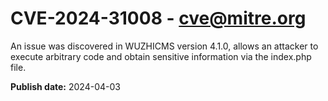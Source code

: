 # CVE-2024-31008 - cve@mitre.org

An issue was discovered in WUZHICMS version 4.1.0, allows an attacker to execute arbitrary code and obtain sensitive information via the index.php file.

**Publish date:** 2024-04-03
